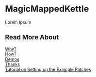 <h1> MagicMappedKettle </h1>
Lorem Ipsum

<h2> Read More About </h2>
<a href="https://kaseypocius.github.io/MUMT306-MagicMappedKettle/docs/why"> Why?</a><br>
<a href="https://kaseypocius.github.io/MUMT306-MagicMappedKettle/docs/how"> How?</a><br>
<a href="https://kaseypocius.github.io/MUMT306-MagicMappedKettle/docs/demos"> Demos</a><br>
<a href="https://kaseypocius.github.io/MUMT306-MagicMappedKettle/docs/thanks"> Thanks</a><br>
<a href="https://kaseypocius.github.io/MUMT306-MagicMappedKettle/docstutorial"> Tutorial on Setting up the Example Patches</a>

